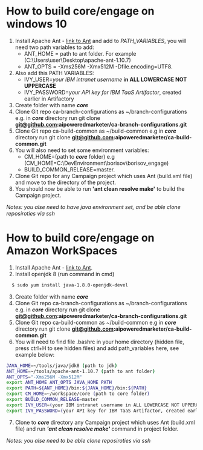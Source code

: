 # How to build core/engage on windows 10

1. Install Apache Ant - [link to Ant](https://ant.apache.org/bindownload.cgi) and add to *PATH_VARIABLES*, you will need two path variables to add: 
   * ANT_HOME = path to ant folder. For example (C:\Users\user\Desktop\apache-ant-1.10.7)
   * ANT_OPTS = -Xms256M -Xmx512M -Dfile.encoding=UTF8.
2. Also add this PATH VARIABLES:
   * IVY_USER=*your IBM intranet username* **in ALL LOWERCASE NOT UPPERCASE**
   * IVY_PASSWORD=*your API key for IBM TaaS Artifactor*, created earlier in Artifactory
3. Create folder with name ***core***
4. Clone Git repo ca-branch-configurations as ~/branch-configurations  e.g. in ***core*** directory run git clone **git@github.com:aipoweredmarketer/ca-branch-configurations.git**
5. Clone Git repo ca-build-common as ~/build-common  e.g in ***core*** directory run git clone **git@github.com:aipoweredmarketer/ca-build-common.git**
6. You will also need to set some environment variables: 
   * CM_HOME=(path to ***core*** folder) e.g (CM_HOME=C:\DevEnvironment\borisov\borisov_engage)
   * BUILD_COMMON_RELEASE=master.
7. Clone Git repo for any Campaign project which uses Ant (build.xml file) and move to the directory of the project.
8. You should now be able to run **'ant clean resolve make'** to build the Campaign project.

*Notes:* *you alse need to have java environment set, and be able clone reposiroties via ssh*
# How to build core/engage on Amazon WorkSpaces
1. Install Apache Ant - [link to Ant](https://ant.apache.org/bindownload.cgi). 
2. Install openjdk 8 (run command in cmd)
```sh
  $ sudo yum install java-1.8.0-openjdk-devel
```
3. Create folder with name ***core***
4. Clone Git repo ca-branch-configurations as ~/branch-configurations  e.g. in ***core*** directory run git clone **git@github.com:aipoweredmarketer/ca-branch-configurations.git**
5. Clone Git repo ca-build-common as ~/build-common  e.g in ***core*** directory run git clone **git@github.com:aipoweredmarketer/ca-build-common.git**
6. You will need to find file .bashrc in your home directory (hidden file, press ctrl+H to see hidden files) and add path_variables here, see example below: 
```sh
JAVA_HOME=~/tools/java/jdk8 (path to jdk)
ANT_HOME=~/tools/apache-ant-1.10.7 (path to ant folder)
ANT_OPTS="-Xms256M -Xmx512M"
export ANT_HOME ANT_OPTS JAVA_HOME PATH
export PATH=${ANT_HOME}/bin:${JAVA_HOME}/bin:${PATH}
export CM_HOME=~/workspace/core (path to core folder)
export BUILD_COMMON_RELEASE=master
export IVY_USER=(your IBM intranet username in ALL LOWERCASE NOT UPPERCASE)
export IVY_PASSWORD=(your API key for IBM TaaS Artifactor, created earlier in Artifactory)
```
7. Clone to ***core*** directory any Campaign project which uses Ant (build.xml file) and run ***'ant clean resolve make'*** command in project folder.
 
*Notes:* *you alse need to be able clone reposiroties via ssh*
